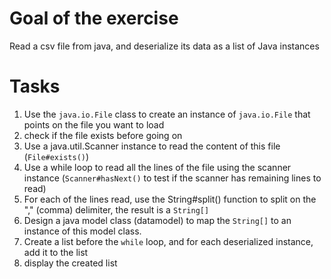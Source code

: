 # Goal of the exercise
Read a csv file from java, and deserialize its data as a list of Java instances

# Tasks
1. Use the `java.io.File` class to create an instance of `java.io.File` that points on the file you want to load
2. check if the file exists before going on
3. Use a java.util.Scanner instance to read the content of this file (`File#exists()`)
4. Use a while loop to read all the lines of the file using the scanner instance (`Scanner#hasNext()` to test if the scanner has remaining lines to read)
5. For each of the lines read, use the String#split() function to split on the "," (comma) delimiter, the result is a `String[]`
6. Design a java model class (datamodel) to map the `String[]` to an instance of this model class.
7. Create a list before the `while` loop, and for each deserialized instance, add it to the list
8. display the created list